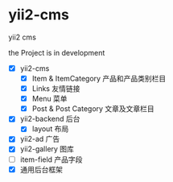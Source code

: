 # yii2-cms
yii2 cms

the Project is in development 

- [x] yii2-cms
  - [x] Item & ItemCategory  产品和产品类别栏目
  - [x] Links  友情链接
  - [x] Menu   菜单 
  - [x] Post & Post Category 文章及文章栏目
- [x] yii2-backend  后台
  - [x] layout  布局
- [x] yii2-ad    广告
- [x] yii2-gallery  图库
- [ ] item-field  产品字段
- [x] 通用后台框架

